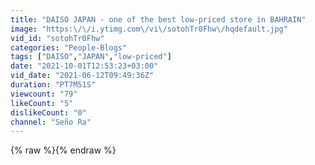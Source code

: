 ```yaml
---
title: "DAISO JAPAN - one of the best low-priced store in BAHRAIN"
image: "https:\/\/i.ytimg.com\/vi\/sotohTr0Fhw\/hqdefault.jpg"
vid_id: "sotohTr0Fhw"
categories: "People-Blogs"
tags: ["DAISO","JAPAN","low-priced"]
date: "2021-10-01T12:53:23+03:00"
vid_date: "2021-06-12T09:49:36Z"
duration: "PT7M51S"
viewcount: "79"
likeCount: "5"
dislikeCount: "0"
channel: "Seño Ra"
---
```

{% raw %}{% endraw %}

